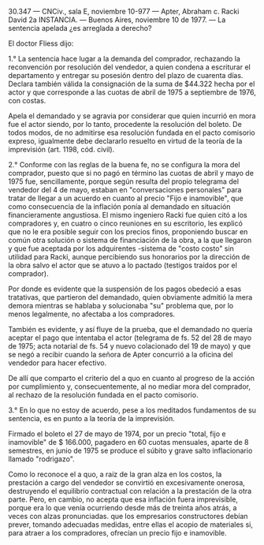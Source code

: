 30.347 — CNCiv., sala E, noviembre 10-977 — Apter, Abraham c. Racki David
2a INSTANCIA. — Buenos Aires, noviembre 10 de 1977. — La sentencia apelada ¿es arreglada a derecho?

El doctor Fliess dijo:

1.° La sentencia hace lugar a la demanda del comprador, rechazando la reconvención por resolución del vendedor, a quien condena a escriturar el departamento y entregar su posesión dentro del plazo de cuarenta días. Declara también válida la consignación de la suma de $44.322 hecha por el actor y que corresponde a las cuotas de abril de 1975 a septiembre de 1976, con costas.

Apela el demandado y se agravia por considerar que quien incurrió en mora fue el actor siendo, por lo tanto, procedente la resolución del boleto. De todos modos, de no admitirse esa resolución fundada en el pacto comisorio expreso, igualmente debe declararlo resuelto en virtud de la teoría de la imprevisión (art. 1198, cód. civil).

2.° Conforme con las reglas de la buena fe, no se configura la mora del comprador, puesto que si no pagó en término las cuotas de abril y mayo de 1975 fue, sencillamente, porque según resulta del propio telegrama del vendedor del 4 de mayo, estaban en
"conversaciones personales" para tratar de llegar a un acuerdo en cuanto al precio "Fijo e inamovible", que como consecuencia de la inflación ponía al demandado en situación financieramente angustiosa. El mismo ingeniero Racki fue quien citó a los compradores y, en cuatro o cinco reuniones en su escritorio, les explicó que no le era posible seguir con los precios finos, proponiendo buscar en común otra solución o sistema de financiación de la obra, a la que llegaron y que fue aceptada por los adquirentes -sistema de "costo costo" sin utilidad para Racki, aunque percibiendo sus honorarios por la dirección de la obra salvo el actor que se atuvo a lo pactado (testigos traídos por el comprador).

Por donde es evidente que la suspensión de los pagos obedeció a esas tratativas, que partieron del demandado, quien obviamente admitió la mera demora mientras se hablaba y solucionaba "su" problema que, por lo menos legalmente, no afectaba a los compradores.

También es evidente, y así fluye de la prueba, que el demandado no quería aceptar el pago que intentaba el actor (telegrama de fs. 52 del 28 de mayo de 1975; acta notarial de fs. 54 y nuevo colacionado del 19 de mayo) y que se negó a recibir cuando la señora de Apter concurrió a la oficina del vendedor para hacer efectivo.

De allí que comparto el criterio del a quo en cuanto al progreso de la acción por cumplimiento y, consecuentemente, al no mediar mora del comprador, al rechazo de la resolución fundada en el pacto comisorio.

3.° En lo que no estoy de acuerdo, pese a los meditados fundamentos de su sentencia, es en punto a la teoría de la imprevisión.

Firmado el boleto el 27 de mayo de 1974, por un precio "total, fijo e inamovible" de $ 166.000, pagadero en 60 cuotas mensuales, aparte de 8 semestres, en junio de 1975 se produce el súbito y grave salto inflacionario llamado "rodrigazo".

Como lo reconoce el a quo, a raíz de la gran alza en los costos, la prestación a cargo del vendedor se convirtió en excesivamente onerosa, destruyendo el equilibrio contractual con relación a la prestación de la otra parte. Pero, en cambio, no acepta que esa inflación fuera imprevisible, porque era lo que venía ocurriendo desde más de treinta años atrás, a veces con alzas pronunciadas. que los empresarios constructores debían prever, tomando adecuadas medidas, entre ellas el acopio de materiales si, para atraer a los compradores, ofrecían un precio fijo e inamovible.
